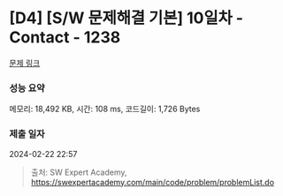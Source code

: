 # [D4] [S/W 문제해결 기본] 10일차 - Contact - 1238 

[문제 링크](https://swexpertacademy.com/main/code/problem/problemDetail.do?contestProbId=AV15B1cKAKwCFAYD) 

### 성능 요약

메모리: 18,492 KB, 시간: 108 ms, 코드길이: 1,726 Bytes

### 제출 일자

2024-02-22 22:57



> 출처: SW Expert Academy, https://swexpertacademy.com/main/code/problem/problemList.do